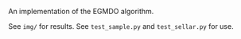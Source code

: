 An implementation of the EGMDO algorithm.

See `img/` for results. See `test_sample.py` and `test_sellar.py` for use.
